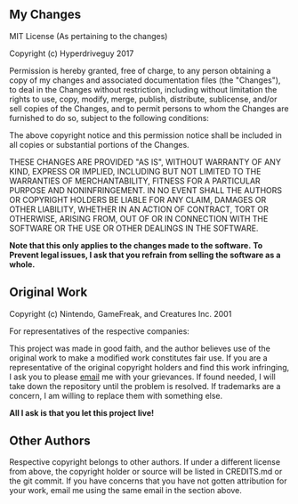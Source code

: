 ## My Changes

MIT License (As pertaining to the changes)

Copyright (c) Hyperdriveguy 2017

Permission is hereby granted, free of charge, to any person obtaining a copy
of my changes and associated documentation files (the "Changes"), to deal
in the Changes without restriction, including without limitation the rights
to use, copy, modify, merge, publish, distribute, sublicense, and/or sell
copies of the Changes, and to permit persons to whom the Changes are
furnished to do so, subject to the following conditions:

The above copyright notice and this permission notice shall be included in all
copies or substantial portions of the Changes.

THESE CHANGES ARE PROVIDED "AS IS", WITHOUT WARRANTY OF ANY KIND, EXPRESS OR
IMPLIED, INCLUDING BUT NOT LIMITED TO THE WARRANTIES OF MERCHANTABILITY,
FITNESS FOR A PARTICULAR PURPOSE AND NONINFRINGEMENT. IN NO EVENT SHALL THE
AUTHORS OR COPYRIGHT HOLDERS BE LIABLE FOR ANY CLAIM, DAMAGES OR OTHER
LIABILITY, WHETHER IN AN ACTION OF CONTRACT, TORT OR OTHERWISE, ARISING FROM,
OUT OF OR IN CONNECTION WITH THE SOFTWARE OR THE USE OR OTHER DEALINGS IN THE
SOFTWARE.

**Note that this only applies to the changes made to the software.**
**To Prevent legal issues, I ask that you refrain from selling the software as a whole.**

## Original Work

Copyright (c) Nintendo, GameFreak, and Creatures Inc. 2001

For representatives of the respective companies:

This project was made in good faith, and the author believes use of the original
work to make a modified work constitutes fair use. If you are a representative
of the original copyright holders and find this work infringing, I ask you to
please [email](mailto:hyperdriveguy@gmail.com) me with your grievances. If found
needed, I will take down the repository until the problem is resolved. If
trademarks are a concern, I am willing to replace them with something else.

**All I ask is that you let this project live!**

## Other Authors

Respective copyright belongs to other authors. If under a different license from 
above, the copyright holder or source will be listed in CREDITS.md or the git
commit. If you have concerns that you have not gotten attribution for your work,
email me using the same email in the section above.
